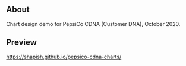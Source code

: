 ## About
Chart design demo for PepsiCo CDNA (Customer DNA), October 2020.

## Preview
https://shapish.github.io/pepsico-cdna-charts/
